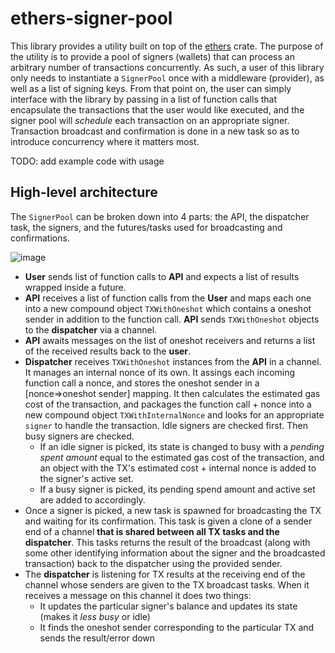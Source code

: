# ethers-signer-pool
This library provides a utility built on top of the [ethers](https://github.com/gakonst/ethers-rs) crate. The purpose of the utility is to provide a pool of signers (wallets) that can process an arbitrary number of transactions concurrently. As such, a user of this library only needs to instantiate a `SignerPool` once with a middleware (provider), as well as a list of signing keys. From that point on, the user can simply interface with the library by passing in a list of function calls that encapsulate the transactions that the user would like executed, and the signer pool will _schedule_ each transaction on an appropriate signer. Transaction broadcast and confirmation is done in a new task so as to introduce concurrency where it matters most.

TODO: add example code with usage

## High-level architecture

The `SignerPool` can be broken down into 4 parts: the API, the dispatcher task, the signers, and the futures/tasks used for broadcasting and confirmations.

![image](https://github.com/shaurya947/ethers-signer-pool/assets/3454081/66870de8-729b-4f08-938c-bdb07f65f5c2)

- **User** sends list of function calls to **API** and expects a list of results wrapped inside a future.
- **API** receives a list of function calls from the **User** and maps each one into a new compound object `TXWithOneshot` which contains a oneshot sender in addition to the function call. **API** sends `TXWithOneshot` objects to the **dispatcher** via a channel.
- **API** awaits messages on the list of oneshot receivers and returns a list of the received results back to the **user**.
- **Dispatcher** receives `TXWithOneshot` instances from the **API** in a channel. It manages an internal nonce of its own. It assings each incoming function call a nonce, and stores the oneshot sender in a [nonce=>oneshot sender] mapping. It then calculates the estimated gas cost of the transaction, and packages the function call + nonce into a new compound object `TXWithInternalNonce` and looks for an appropriate `signer` to handle the transaction. Idle signers are checked first. Then busy signers are checked.
  - If an idle signer is picked, its state is changed to busy with a _pending spent amount_ equal to the estimated gas cost of the transaction, and an object with the TX's estimated cost + internal nonce is added to the signer's active set.
  - If a busy signer is picked, its pending spend amount and active set are added to accordingly.
- Once a signer is picked, a new task is spawned for broadcasting the TX and waiting for its confirmation. This task is given a clone of a sender end of a channel **that is shared between all TX tasks and the dispatcher**. This tasks returns the result of the broadcast (along with some other identifying information about the signer and the broadcasted transaction) back to the dispatcher using the provided sender.
- The **dispatcher** is listening for TX results at the receiving end of the channel whose senders are given to the TX broadcast tasks. When it receives a message on this channel it does two things:
  - It updates the particular signer's balance and updates its state (makes it _less busy_ or idle)
  - It finds the oneshot sender corresponding to the particular TX and sends the result/error down

